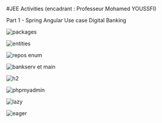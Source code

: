 #JEE Activities (encadrant : Professeur Mohamed YOUSSFI)

Part 1 - Spring Angular Use case Digital Banking


![packages](https://github.com/YoussefDinar/Dinar-Youssef-JEE/assets/94021293/165ef8ab-655e-46aa-a349-1be05d238d7c)

![entities](https://github.com/YoussefDinar/Dinar-Youssef-JEE/assets/94021293/0fd07143-6680-44f1-96e4-6bbc838ae2bb)

![repos enum](https://github.com/YoussefDinar/Dinar-Youssef-JEE/assets/94021293/9cd0aea4-ce1e-4b4d-ac20-c167ac8bb0c8)

![bankserv et main](https://github.com/YoussefDinar/Dinar-Youssef-JEE/assets/94021293/d12fa389-d510-4254-ad4e-d02481e82d56)

![h2](https://github.com/YoussefDinar/Dinar-Youssef-JEE/assets/94021293/b77df9f6-70e5-4232-b96d-48965d69d837)

![phpmyadmin](https://github.com/YoussefDinar/Dinar-Youssef-JEE/assets/94021293/97da430e-af3e-4dff-b2cf-3466f87f4d00)

![lazy](https://github.com/YoussefDinar/Dinar-Youssef-JEE/assets/94021293/1a57efa0-b637-4905-8f7d-d7830997e37a)

![eager](https://github.com/YoussefDinar/Dinar-Youssef-JEE/assets/94021293/9f96e4c6-dd57-4a57-9058-062f11d492ef)

